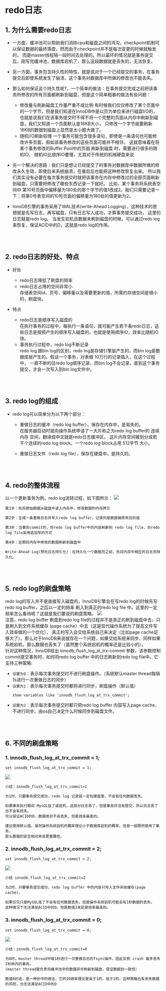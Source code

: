 # redo日志
## 1. 为什么需要redo日志
+ 一方面，缓冲池可以帮助我们消除cpu和磁盘之间的鸿沟，checkpoint机制可以保证数据的最终落盘，然而由于checkpoint并不是每次变更的时候就触发的，
  而是master线程隔一段时间去处理的。所以最坏的情况就是事务提交后，刚写完缓冲池，数据库宕机了，那么这段数据就是丢失的，无法恢复。
  

+ 另一方面，事务包含持久性的特性，就是说对于一个已经提交的事务，在事务提交后即使系统发生了崩溃，这个事务对数据库中所做的修改也不能丢失。
  

+ 那么如何保证这个持久性呢?，一个简单的做法：在事务提交完成之前把该事务所修改的所有页面都刷新到磁盘，但是这个简单粗暴的做法有些问题：
    + 修改量与刷新磁盘工作量严重不成比例
      有时候我们仅仅修改了某个页面中的一个字节，但是我们知道在InnoDB中是以页为单位来进行磁盘I/O的，
      也就是说我们在该事务提交时不得不将一个完整的页面从内存中刷新到磁盘，我们又知道一个页面默认是16KB大小，
      只修改一个字节就要刷新16KB的数据到磁盈上显然是太小题大做了。
    + 随机I/O刷新较慢
      一个事务可能包含很多语句，即使是一条语句也可能修改许多页面，假如该事务修改的这些页面可能并不相邻，
      这就意味着在将某个事务修改的Buffer Pool中的页面 刷新到磁盘 时，需要进行很多的随机IO，
      随机IO比顺序IO要慢，尤其对于传统的机械硬盘来说 
      

+ 另一个解决的思路：我们只是想让已经提交了的事务对数据库中数据所做的修改永久生效，即使后来系统崩溃，在重启后也能把这种修改恢复出来。
    所以我们其实没有必要在每次事务提交时就把该事务在内存中修改过的全部页面刷新到磁盘，只需要把修改了哪些东西记录一下就好。
    比如，某个事务将系统表空间中 第10号页面中偏移量为180处的那个字节的值1改成2。我们只需要记录一下：将第0号表空间的10号页面的偏移量为180处的值更新为2。
  

+ InnoDB引擎的事务采用了WAL技术(write-Ahead Logging），这种技术的思想就是先写日志，再写磁盘，只有日志写入成功，才算事务提交成功，
    这里的日志就是redo log。 当发生宕机且数据未刷到磁盘的时候，可以通过redo log来恢复，保证ACID中的D，这就是redo log的作用。


<br/><br/>
## 2. redo日志的好处、特点
+ 好处
    + redo日志降低了刷盘的频率
    + redo日志占用的空间非常小
      <br> 存储表空间id、页号、偏移量以及需要更新的值，所需的存储空间是很小的，刷盘快。


+ 特点
    + redo日志是顺序写入磁盘的
      <br>在执行事务的过程中，每执行一条语句，就可能产生若干条redo日志，这些日志是按照产生的顺序写入磁盘的，也就是使用顺序IO，效率比随机IO快。
    + 事务执行过程中，redo log不断记录
      <br>redo log 跟bin log的区别，redo log是存储引擎层产生的，而bin log是数据库层产生的。假设一个事务，对表做 10万行的记录插入，在这个过程中，
      一直不断的往redo log顺序记录，而bin log不会记录，直到这个事务提交，才会一次写入到bin log文件中。


<br/><br/>
## 3. redo log的组成
+ redo log可以简单分为以下两个部分：
    + 重做日志的缓冲（redo log buffer），保存在内存中，是易失的。
      <br>在服务器启动时就向操作系统申请了一大片称之为redo log buffer的 连续内存 空间，翻译成中文就是redo日志缓冲区。
      这片内存空间被划分成若干个连续的redo log block。一个redo log block占用 512字节 大小。

    + 重做日志文件（redo log file），保存在硬盘中，是持久的。



<br/><br/>
## 4. redo的整体流程
以一个更新事务为例，redo log流转过程，如下图所示：
![](../.mysql_redo_log_images/redo的整体流程.png)
```text
第1步：先将原始数据从磁盘中读入内存中，修改数据的内存拷贝

第2步：生成一条重做日志并写入redo log buffer，记录的是数据被修改后的值

第3步：当事务commit时，将redo log buffer中的内容刷新到 redo log file，对redo log file采用追加写的方式

第4步：定期将内存中修改的数据刷新到磁盘中
```
```text
Write-Ahead Log(预先日志持久化)：在持久化一个数据页之前，先将内存中相应的日志页持久化。
```


<br/><br/>
## 5. redo log的刷盘策略
redo log的写入并不是直接写入磁盘的，InnoDB引擎会在写redo log的时候先写redo log buffer，之后以一定的频率
刷入到真正的redo log file 中。这里的一定频率怎么看待呢？这就是我们要说的刷盘策略。
![](../.mysql_redo_log_images/redo_log刷盘策略.png)
<br>
注意，redo log buffer 刷盘到redo log file的过程并不是真正的刷到磁盘中去，只是刷入到文件系统缓存 (page cache）中去（这是现代操作系统为了提高文件写入效率做的一个优化），
真正的写入会交给系统自己来决定（比如page cache足够大了）。那么对于InnoDB来说就存在一个问题，如果交给系统来同步，同样如果系统宕机，那么数据也丢失了（虽然整个系统宕机的概率还是比较小的）。
<br>
针对这种情況，InnoDB给出 innodb_flush_log_at_trx-commit 参数，该参数控制commit提交事务时，如何将redo log buffer 中的日志刷新到redo log file中。它支持三种策略:
+ ```设置为0```：表示每次事务提交时不进行刷盘操作。（系统默认master thread每隔1s进行一次重做日志的同步） 
+ ```设置为1```：表示每次事务提交时都将进行同步，刷盘操作（默认值）
  ```mysql
  show variables like 'innodb_flush_log_at_trx_commit';
  ```
+ ```设置为2```：表示每次事务提交时都只把redo log buffer 内容写入page cache，不进行同步。由os自己决定什么时候同步到磁盘文件。


<br/><br/>
## 6. 不同的刷盘策略
### 1. innodb_flush_log_at_trx_commit = 1;
```mysql
set innodb_flush_log_at_trx_commit = 1;
```
![](../.mysql_redo_log_images/设置为1时的刷盘策略.png)
```text
小结：innodb_flush_log_at_trx_commit=1

为1时，只要事务提交成功，redo log 记录就一定在硬盘里，不会有任何数据丢失。

如果事务执行期间 MysQL挂了或宕机，这部分日志丢了，但是事务并没有提交，所以日志丢了也不会有损失。
可以保证ACID的D，数据绝对不会丟失，但是效率最差的。

建议使用默认值，虽然操作系统宕机的概率理论小于数据库宕机的概率，但是一般既然使用了事务，
那么数据的安全相对来说更重要些。
```

### 2. innodb_flush_log_at_trx_commit = 2;
````mysql
set innodb_flush_log_at_trx_commit = 2;
````
![](../.mysql_redo_log_images/设置为2时的刷盘策略.png)
```text
小结 innodb_flush_log_at_trx_commit=2

为2时，只要事务提交成功，redo log buffer 中的内容只写入文件系统缓存(page cache)。

如果仅仅只是MySQL挂了不会有任何数据丢失，但是操作系统宕机可能会有1秒数据的丢失，
这种情况下无法满足ACID中的D。但是数值2肯定是效率最高的。
```


### 3. innodb_flush_log_at_trx_commit = 0;
````mysql
set innodb_flush_log_at_trx_commit = 0;
````
![](../.mysql_redo_log_images/设置为0时的刷盘策略.png)
```text
小结：innodb_flush_log_at_trx_commit=0

为0时，master thread中每1秒进行一次重做日志的fsync操作，因此实例 crash 最多丢失I秒钟内的事务。
(master thread是负责将缓冲池中的数据异步刷新到磁盘，保证数据的一致性）

数值0的话，是一种折中的做法，它的IO效率理论是高于1的，低于2的，这种策略也有丢失数据的风险，也无法满足ACID中的D
```













